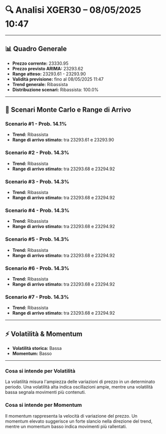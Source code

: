 # 🔍 Analisi XGER30 – 08/05/2025 10:47
---
## 📊 Quadro Generale
- **Prezzo corrente:** 23330.95
- **Prezzo previsto ARIMA:** 23293.62
- **Range atteso:** 23293.61 - 23293.90
- **Validità previsione:** fino al 08/05/2025 11:47
- **Trend generale:** Ribassista
- **Distribuzione scenari:** Ribassista: 100.0%
---
## 🔮 Scenari Monte Carlo e Range di Arrivo
### Scenario #1 - Prob. 14.1%
- **Trend:** Ribassista
- **Range di arrivo stimato:** tra 23293.61 e 23293.90
### Scenario #2 - Prob. 14.3%
- **Trend:** Ribassista
- **Range di arrivo stimato:** tra 23293.68 e 23294.92
### Scenario #3 - Prob. 14.3%
- **Trend:** Ribassista
- **Range di arrivo stimato:** tra 23293.68 e 23294.92
### Scenario #4 - Prob. 14.3%
- **Trend:** Ribassista
- **Range di arrivo stimato:** tra 23293.68 e 23294.92
### Scenario #5 - Prob. 14.3%
- **Trend:** Ribassista
- **Range di arrivo stimato:** tra 23293.68 e 23294.92
### Scenario #6 - Prob. 14.3%
- **Trend:** Ribassista
- **Range di arrivo stimato:** tra 23293.68 e 23294.92
### Scenario #7 - Prob. 14.3%
- **Trend:** Ribassista
- **Range di arrivo stimato:** tra 23293.68 e 23294.92
---
## ⚡ Volatilità & Momentum
- **Volatilità storica:** Bassa
- **Momentum:** Basso
---
### Cosa si intende per Volatilità
La volatilità misura l'ampiezza delle variazioni di prezzo in un determinato periodo. Una volatilità alta indica oscillazioni ampie, mentre una volatilità bassa segnala movimenti più contenuti.
### Cosa si intende per Momentum
Il momentum rappresenta la velocità di variazione del prezzo. Un momentum elevato suggerisce un forte slancio nella direzione del trend, mentre un momentum basso indica movimenti più rallentati.